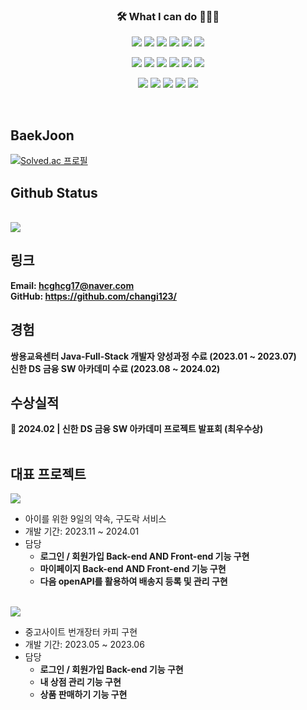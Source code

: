 <h3 align="center">🛠 What I can do 👨🏻‍💻</h3>


<!--======== 로고 ========-->
<!-- backend -->
<p align="center">
  <img src="https://img.shields.io/badge/Java-007396?style=for-the-badge&logo=java&logoColor=white" />
  <img src="https://img.shields.io/badge/junit5-25A162?style=for-the-badge&logo=junit5&logoColor=white">
  <img src="https://img.shields.io/badge/spring-6DB33F?style=for-the-badge&logo=spring&logoColor=white">
  <img src="https://img.shields.io/badge/springboot-6DB33F?style=for-the-badge&logo=springboot&logoColor=white">
  <img src="https://img.shields.io/badge/mysql-4479A1?style=for-the-badge&logo=mysql&logoColor=white">
  <img src="https://img.shields.io/badge/oracle-F80000?style=for-the-badge&logo=oracle&logoColor=white">
</p>
<!-- front -->  
<p align="center">
  <img src="https://img.shields.io/badge/thymeleaf-005F0F?style=for-the-badge&logo=thymeleaf&logoColor=white">
  <img src="https://img.shields.io/badge/javascript-F7DF1E?style=for-the-badge&logo=javascript&logoColor=black">
  <img src="https://img.shields.io/badge/jquery-0769AD?style=for-the-badge&logo=jquery&logoColor=white">
  <img src="https://img.shields.io/badge/html5-E34F26?style=for-the-badge&logo=html5&logoColor=white">
  <img src="https://img.shields.io/badge/css3-1572B6?style=for-the-badge&logo=css3&logoColor=white">
  <img src="https://img.shields.io/badge/react-444444?style=for-the-badge&logo=react">
</p>
<!-- 개발환경 & DataBase --> 
<p align="center">
  <img src="https://img.shields.io/badge/github-181717?style=for-the-badge&logo=github&logoColor=white">
  <img src="https://img.shields.io/badge/eclipse ide-2C2255?style=for-the-badge&logo=eclipseide&logoColor=white"> 
  <img src="https://img.shields.io/badge/visualstudiocode-007ACC?style=for-the-badge&logo=visualstudiocode&logoColor=white"> 
  <img src="https://img.shields.io/badge/gradle-02303A?style=for-the-badge&logo=gradle&logoColor=white"> 
  <img src="https://img.shields.io/badge/apachemaven-C71A36?style=for-the-badge&logo=apachemaven&logoColor=white"> 
</p>
<br>

## BaekJoon
 [![Solved.ac
프로필](http://mazassumnida.wtf/api/v2/generate_badge?boj=hcghcg17)](https://solved.ac/hcghcg17)

## Github Status
<br>
  <a href="https://github.com/changi123">
    <img src="https://github-readme-stats.vercel.app/api/top-langs/?username=changi123&layout=compact&hide=javascript,html,scss" />
  </a>
<br>

## 링크
**Email: [hcghcg17@naver.com](mailto:hcghcg17@naver.com)**
<br/>
**GitHub: <https://github.com/changi123/>**
<br/>

## 경험
**쌍용교육센터 Java-Full-Stack 개발자 양성과정 수료 (2023.01 ~ 2023.07)**
<br/>
**신한 DS 금융 SW 아카데미 수료 (2023.08 ~ 2024.02)**
<br>
## 수상실적
**🥇 2024.02 | 신한 DS 금융 SW 아카데미 프로젝트 발표회 (최우수상)**
<br>
<br>


## 대표 프로젝트

<a href="https://github.com/changi123/9dorak">
  <img src="https://github-readme-stats.vercel.app/api/pin/?username=changi123&repo=9dorak" />
</a>

* 아이를 위한 9일의 약속, 구도락 서비스
* 개발 기간: 2023.11 ~ 2024.01
* 담당
  * **로그인 / 회원가입 Back-end AND Front-end 기능 구현**
  * **마이페이지 Back-end AND Front-end 기능 구현**
  * **다음 openAPI를 활용하여 배송지 등록 및 관리 구현**
<br>

<a href="https://github.com/changi123/JSP-Servlet_Project">
  <img src="https://github-readme-stats.vercel.app/api/pin/?username=changi123&repo=JSP-Servlet_Project" />
</a>

* 중고사이트 번개장터 카피 구현
* 개발 기간: 2023.05 ~ 2023.06
* 담당
  * **로그인 / 회원가입 Back-end 기능 구현**
  * **내 상점 관리 기능 구현**
  * **상품 판매하기 기능 구현**
<br>


